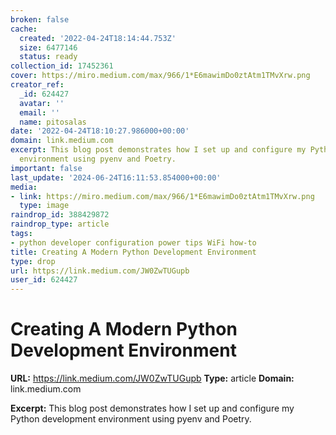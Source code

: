 ```yaml
---
broken: false
cache:
  created: '2022-04-24T18:14:44.753Z'
  size: 6477146
  status: ready
collection_id: 17452361
cover: https://miro.medium.com/max/966/1*E6mawimDo0ztAtm1TMvXrw.png
creator_ref:
  _id: 624427
  avatar: ''
  email: ''
  name: pitosalas
date: '2022-04-24T18:10:27.986000+00:00'
domain: link.medium.com
excerpt: This blog post demonstrates how I set up and configure my Python development
  environment using pyenv and Poetry.
important: false
last_update: '2024-06-24T16:11:53.854000+00:00'
media:
- link: https://miro.medium.com/max/966/1*E6mawimDo0ztAtm1TMvXrw.png
  type: image
raindrop_id: 388429872
raindrop_type: article
tags:
- python developer configuration power tips WiFi how-to
title: Creating A Modern Python Development Environment
type: drop
url: https://link.medium.com/JW0ZwTUGupb
user_id: 624427
---
```


# Creating A Modern Python Development Environment

**URL:** https://link.medium.com/JW0ZwTUGupb
**Type:** article
**Domain:** link.medium.com

**Excerpt:** This blog post demonstrates how I set up and configure my Python development environment using pyenv and Poetry.

